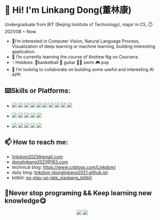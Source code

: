 # :wave: Hi! I'm Linkang Dong(董林康)

Undergraduate from BIT (Beijing Institute of Technology), major in CS, ⏱️ 2021/08 ~ Now.

+ 👀I’m interested in Computer Vision, Natural Language Process, Visualization of deep learning or machine learning, building interesting application.
+ 🌱 I’m currently learning the course of Andrew Ng on Coursera.
+ ✨Hobbies: :basketball:basketball :guitar: guitar :swimming_man: swim :video_game: pvp
+ 💞️ I’m looking to collaborate on building some useful and interesting AI APP.


## :keyboard:Skills or Platforms: 

- ![](https://img.shields.io/badge/-C-A8B9CC?style=flat-square&logo=C&logoColor=FFFFFF)
![](https://img.shields.io/badge/-C++-00599C?style=flat-square&logo=cplusplus&logoColor=FFFFFF)
![](https://img.shields.io/badge/-Java-c83aaa?style=flat-square&logo=java&logoColor=FFFFFF)
![](https://img.shields.io/badge/-Kotlin-7F52FF?style=flat-square&logo=kotlin&logoColor=FFFFFF)
![](https://img.shields.io/badge/-JavaScript-F7DF1E?style=flat-square&logo=javascript&logoColor=FFFFFF)
![](https://img.shields.io/badge/-MySQL-4479A1?style=flat-square&logo=mysql&logoColor=FFFFFF)
![](https://img.shields.io/badge/-Python-3776AB?style=flat-square&logo=python&logoColor=FFFFFF)
![](https://img.shields.io/badge/-Matlab-3776AB?style=flat-square&logoColor=FFFFFF)
![](https://img.shields.io/badge/-Pytorch-EE4C2C?style=flat-square&logo=pytorch&logoColor=FFFFFF)
![](https://img.shields.io/badge/-OpenCV-5C3EE8?style=flat-square&logo=opencv&logoColor=FFFFFF)
 
- ![](https://img.shields.io/badge/-Intellij_IDEA-000000?style=flat-square&logo=intellijidea&logoColor=FFFFFF)
![](https://img.shields.io/badge/-Android_Studio-3DDC84?style=flat-square&logo=androidstudio&logoColor=FFFFFF)
![](https://img.shields.io/badge/-VSCode-007ACC?style=flat-square&logo=visualstudiocode&logoColor=FFFFFF)
![](https://img.shields.io/badge/-Jupyter-F37626?style=flat-square&logo=jupyter&logoColor=FFFFFF)
![](https://img.shields.io/badge/-ChatGPT-412991?style=flat-square&logo=openai&logoColor=FFFFFF)

- ![](https://img.shields.io/badge/-Win10-0078D6?style=flat-square&logo=windows&logoColor=FFFFFF)
![](https://img.shields.io/badge/-Linux-FCC624?style=flat-square&logo=linux&logoColor=FFFFFF)
![](https://img.shields.io/badge/Huawei-nova8pro-f5010c?style=flat-square&logo=huawei&logoColor=ffffff)
![](https://img.shields.io/badge/Lenovo-XiaoXinPro_14-E2231A?style=flat-square&logo=lenovo&logoColor=ffffff)
[![](https://img.shields.io/badge/Steam-171a21?style=flat-square&logo=steam&logoColor=ffffff)](https://steamcommunity.com/id/donglinkang2021)


## 📫 How to reach me: 
  + linkdom2021@gmail.com
  + donglinkang2021@163.com
  + technical blog: https://www.cnblogs.com/Linkdom/
  + daily blog: [linkdom (donglinkang2021.github.io)](https://donglinkang2021.github.io/linkdom.github.io/)
  + bilibili: [no-stay-up-late_xiaokang_bilibili](https://space.bilibili.com/531177225)

## 🥺Never stop programing && Keep learning new knowledge😋

<html>

<div align="center"> 
	<img src="https://github-readme-stats.vercel.app/api?username=donglinkang2021&show_icons=true&theme=transparent" />
	<img src="https://github-readme-stats.vercel.app/api/top-langs/?username=donglinkang2021&hide=html&theme=transparent" />
</div>

</html>



